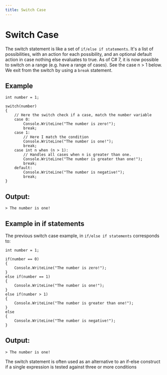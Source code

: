 ```yaml
---
title: Switch Case
---
```


# Switch Case

The switch statement is like a set of `if/else if statements`.
It's a list of possibilities, with an action for each possibility, and an optional default action in case nothing else evaluates to true.  As of C# 7, it is now possible to switch on a range (e.g. have a range of cases).  See the case n > 1 below.
We exit from the switch by using a `break` statement.

## Example
```
int number = 1;

switch(number)
{
    // Here the switch check if a case, match the number variable
    case 0:
        Console.WriteLine("The number is zero!");
        break;
    case 1:
        // Here I match the condition
        Console.WriteLine("The number is one!");
        break;
    case int n when (n > 1):
        // Handles all cases when n is greater than one.
        Console.WriteLine("The number is greater than one!");
        break;
    default:
        Console.WriteLine("The number is negative!");
        break;
}
```

## Output:
```
> The number is one!
```

## Example in if statements
The previous switch case example, in `if/else if statements` corresponds to:
```
int number = 1;

if(number == 0)
{
    Console.WriteLine("The number is zero!");
}
else if(number == 1)
{
    Console.WriteLine("The number is one!");
}
else if(number > 1)
{
    Console.WriteLine("The number is greater than one!");
}
else
{
    Console.WriteLine("The number is negative!");    
}

```

## Output:
```
> The number is one!
```
The switch statement is often used as an alternative to an if-else construct if a single expression is tested against three or more conditions
